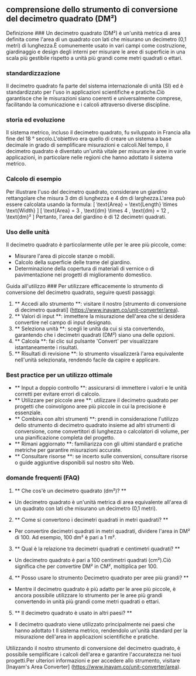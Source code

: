 ## comprensione dello strumento di conversione del decimetro quadrato (DM²)

Definizione ###
Un decimetro quadrato (DM²) è un'unità metrica di area definita come l'area di un quadrato con lati che misurano un decimetro (0,1 metri) di lunghezza.È comunemente usato in vari campi come costruzione, giardinaggio e design degli interni per misurare le aree di superficie in una scala più gestibile rispetto a unità più grandi come metri quadrati o ettari.

### standardizzazione
Il decimetro quadrato fa parte del sistema internazionale di unità (SI) ed è standardizzato per l'uso in applicazioni scientifiche e pratiche.Ciò garantisce che le misurazioni siano coerenti e universalmente comprese, facilitando la comunicazione e i calcoli attraverso diverse discipline.

### storia ed evoluzione
Il sistema metrico, incluso il decimetro quadrato, fu sviluppato in Francia alla fine del 18 ° secolo.L'obiettivo era quello di creare un sistema a base decimale in grado di semplificare misurazioni e calcoli.Nel tempo, il decimetro quadrato è diventato un'unità vitale per misurare le aree in varie applicazioni, in particolare nelle regioni che hanno adottato il sistema metrico.

### Calcolo di esempio
Per illustrare l'uso del decimetro quadrato, considerare un giardino rettangolare che misura 3 dm di lunghezza e 4 dm di larghezza.L'area può essere calcolata usando la formula:
\[ \text{Area} = \text{Length} \times \text{Width} \]
\[ \text{Area} = 3 \, \text{dm} \times 4 \, \text{dm} = 12 \, \text{dm}² \]
Pertanto, l'area del giardino è di 12 decimetri quadrati.

### Uso delle unità
Il decimetro quadrato è particolarmente utile per le aree più piccole, come:
- Misurare l'area di piccole stanze o mobili.
- Calcolo della superficie delle trame del giardino.
- Determinazione della copertura di materiali di vernice o di pavimentazione nei progetti di miglioramento domestico.

Guida all'utilizzo ###
Per utilizzare efficacemente lo strumento di conversione del decimetro quadrato, seguire questi passaggi:
1. ** Accedi allo strumento **: visitare il nostro [strumento di conversione di decimetro quadrati] (https://www.inayam.co/unit-converter/area).
2. ** Valori di input **: immettere la misurazione dell'area che si desidera convertire nel campo di input designato.
3. ** Seleziona unità **: scegli le unità da cui si sta convertendo, garantendo che i decimetri quadrati (DM²) siano una delle opzioni.
4. ** Calcola **: fai clic sul pulsante 'Convert' per visualizzare istantaneamente i risultati.
5. ** Risultati di revisione **: lo strumento visualizzerà l'area equivalente nell'unità selezionata, rendendo facile da capire e applicare.

### Best practice per un utilizzo ottimale
- ** Input a doppio controllo **: assicurarsi di immettere i valori e le unità corretti per evitare errori di calcolo.
- ** Utilizzare per piccole aree **: utilizzare il decimetro quadrato per progetti che coinvolgono aree più piccole in cui la precisione è essenziale.
- ** Combina con altri strumenti **: prendi in considerazione l'utilizzo dello strumento di decimetro quadrato insieme ad altri strumenti di conversione, come convertitori di lunghezza o calcolatori di volume, per una pianificazione completa del progetto.
- ** Rimani aggiornato **: familiarizza con gli ultimi standard e pratiche metriche per garantire misurazioni accurate.
- ** Consultare risorse **: se incerto sulle conversioni, consultare risorse o guide aggiuntive disponibili sul nostro sito Web.

### domande frequenti (FAQ)

1. ** Che cos'è un decimetro quadrato (dm²)? **
- Un decimetro quadrato è un'unità metrica di area equivalente all'area di un quadrato con lati che misurano un decimetro (0,1 metri).

2. ** Come si convertono i decimetri quadrati in metri quadrati? **
- Per convertire decimetri quadrati in metri quadrati, dividere l'area in DM² di 100. Ad esempio, 100 dm² è pari a 1 m².

3. ** Qual è la relazione tra decimetri quadrati e centimetri quadrati? **
- Un decimetro quadrato è pari a 100 centimetri quadrati (cm²).Ciò significa che per convertire DM² in CM², moltiplica per 100.

4. ** Posso usare lo strumento Decimetro quadrato per aree più grandi? **
- Mentre il decimetro quadrato è più adatto per le aree più piccole, è ancora possibile utilizzare lo strumento per le aree più grandi convertendo in unità più grandi come metri quadrati o ettari.

5. ** Il decimetro quadrato è usato in altri paesi? **
- Il decimetro quadrato viene utilizzato principalmente nei paesi che hanno adottato t Il sistema metrico, rendendolo un'unità standard per la misurazione dell'area in applicazioni scientifiche e pratiche.

Utilizzando il nostro strumento di conversione del decimetro quadrato, è possibile semplificare i calcoli dell'area e garantire l'accuratezza nei tuoi progetti.Per ulteriori informazioni e per accedere allo strumento, visitare [Inayam's Area Converter] (https://www.inayam.co/unit-converter/area).